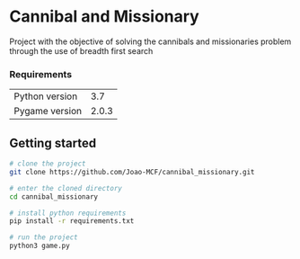 # Cannibal and Missionary

Project with the objective of solving the cannibals and missionaries problem through the use of breadth first search

### Requirements
<table>
  <tr>
    <td>Python version</td>
    <td>
      3.7
    </td>
  </tr>
  <tr>
    <td>Pygame version</td>
    <td>
      2.0.3
    </td>
  </tr>
</table>

## Getting started
```bash
# clone the project
git clone https://github.com/Joao-MCF/cannibal_missionary.git

# enter the cloned directory
cd cannibal_missionary

# install python requirements
pip install -r requirements.txt

# run the project
python3 game.py
```
